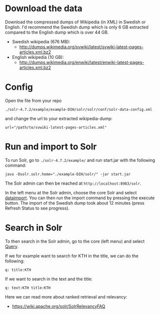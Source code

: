 # Download the data
Download the compressed dumps of Wikipedia (in XML) in Swedish or English. I'd recommend the Swedish dump which is only 6 GB extracted compared to the English dump which is over 44 GB.

* Swedish wikipedia (676 MB):
    * http://dumps.wikimedia.org/svwiki/latest/svwiki-latest-pages-articles.xml.bz2 
* English wikipedia (10 GB):
    * http://dumps.wikimedia.org/enwiki/latest/enwiki-latest-pages-articles.xml.bz2

# Config

Open the file from your repo

    ./solr-4.7.2/example/example-DIH/solr/solr/conf/solr-data-config.xml
    
and change the url to your extracted wikipedia-dump:

    url="/path/to/svwiki-latest-pages-articles.xml"


# Run and import to Solr

To run Solr, go to  ```./solr-4.7.2/example/``` and run start.jar with the following command:

    java -Dsolr.solr.home="./example-DIH/solr/" -jar start.jar
    
The Solr admin can then be reached at ```http://localhost:8983/solr```.

In the left menu at the Solr admin, choose the core Solr and select [dataimport](http://localhost:8983/solr/#/solr/dataimport). You can then run the import command by pressing the execute button. The import of the Swedish dump took about 12 minutes (press Refresh Status to see progress).


# Search in Solr

To then search in the Solr admin, go to the core (left menu) and select [Query](http://localhost:8983/solr/#/solr/query).

If we for example want to search for KTH in the title, we can do the following:

    q: title:KTH

If we want to search in the text and the title:

    q: text:KTH title:KTH

Here we can read more about ranked retrieval and relevancy:

* https://wiki.apache.org/solr/SolrRelevancyFAQ